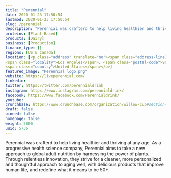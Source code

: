 ```yaml
---
title: "Perennial"
date: 2020-01-23 17:50:54
lastmod: 2020-01-23 17:50:54
slug: /perennial
description: "Perennial was crafterd to help living healthier and thriving at any age. As a progressive health science company, Perennial aims to take a new approach to global adult nutrition by harnessing the power of plants. Through relentless innovation, they strive for a cleaner, more personalized and thoughtful approach to aging well, with delicious products that improve human life, and redefine what it means to be 50+."
proteins: [Plant-Based]
products: [Dairy]
business: [Production]
finance_type: []
regions: [US & Canada]
location: [<p class="address" translate="no"><span class="address-line1">Wilshire Boulevard</span><br>
<span class="locality">Los Angeles</span>, <span class="postal-code">90025</span><br>
<span class="country">United States</span></p>]
featured_image: "Perennial logo.png"
website: https://liveperennial.com/
linkedin: 
twitter: https://twitter.com/perennialdrink
instagram: https://www.instagram.com/perennialdrink/
facebook: https://www.facebook.com/Perennialdrink/
youtube: 
crunchbase: https://www.crunchbase.com/organization/willow-cup#section-funding-rounds
draft: false
pinned: false
homepage: false
weight: 5000
uuid: 5736
---
```

Perennial was crafterd to help living healthier and thriving at any age. As a progressive health science company, Perennial aims to take a new approach to global adult nutrition by harnessing the power of plants. Through relentless innovation, they strive for a cleaner, more personalized and thoughtful approach to aging well, with delicious products that improve human life, and redefine what it means to be 50+.
